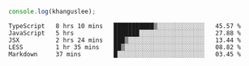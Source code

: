 ```js
console.log(khanguslee);
```

<!--START_SECTION:waka-->
```text
TypeScript   8 hrs 10 mins   ███████████▒░░░░░░░░░░░░░   45.57 % 
JavaScript   5 hrs           ███████░░░░░░░░░░░░░░░░░░   27.88 % 
JSX          2 hrs 24 mins   ███▒░░░░░░░░░░░░░░░░░░░░░   13.44 % 
LESS         1 hr 35 mins    ██▒░░░░░░░░░░░░░░░░░░░░░░   08.82 % 
Markdown     37 mins         █░░░░░░░░░░░░░░░░░░░░░░░░   03.45 % 
```
<!--END_SECTION:waka-->

<!--
**khanguslee/khanguslee** is a ✨ _special_ ✨ repository because its `README.md` (this file) appears on your GitHub profile.

Here are some ideas to get you started:

- 🔭 I’m currently working on ...
- 🌱 I’m currently learning ...
- 👯 I’m looking to collaborate on ...
- 🤔 I’m looking for help with ...
- 💬 Ask me about ...
- 📫 How to reach me: ...
- 😄 Pronouns: ...
- ⚡ Fun fact: ...
-->
